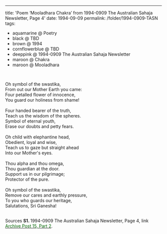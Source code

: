 ---
title: 'Poem &#8216;Mooladhara Chakra&#8217; from 1994-0909 The Australian Sahaja Newsletter, Page 4'
date: 1994-09-09
permalink: /folder/1994-0909-TASN
tags:
  - aquamarine @ Poetry
  - black @ TBD
  - brown @ 1994
  - cornflowerblue @ TBD
  - deeppink @ 1994-0909 The Australian Sahaja Newsletter
  - maroon @ Chakra
  - maroon @ Mooladhara
<br>

<p>
Oh symbol of the swastika,<br>
From out our Mother Earth you came:<br>
Four petalled flower of innocence,<br>
You guard our holiness from shame!<br>
<br>
Four handed bearer of the truth,<br>
Teach us the wisdom of the spheres.<br>
Symbol of eternal youth,<br>
Erase our doubts and petty fears.<br>
<br>
Oh child with elephantine head,<br>
Obedient, loyal and wise,<br>
Teach us to gaze but straight ahead<br>
Into our Mother's eyes.<br>
<br>
Thou alpha and thou omega,<br>
Thou guardian at the door.<br>
Support us in our pilgrimage;<br>
Protector of the pure.<br>
<br>
Oh symbol of the swastika,<br>
Remove our cares and earthly pressure,<br>
To you who guards our heritage,<br>
Salutations, Sri Ganesha!<br>
</p>

<br>

<wave-list>
<list-title color="DarkSeaGreen" width="40">Sources</list-title>
  <list-item color="BlanchedAlmond"  width="280"><b>S1. </b> 1994-0909 The Australian Sahaja Newsletter, Page 4, link <a href="https://seven-teams.github.io/archives/2023/1007"><font color="DarkGreen">Archive Post 15, Part 2</font></a>.</list-item>
</wave-list>